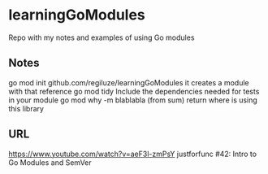 # learningGoModules

Repo with my notes and examples of using Go modules

## Notes

go mod init github.com/regiluze/learningGoModules it creates a module with that reference
go mod tidy  Include the dependencies needed for tests in your module
go mod why -m blablabla (from sum) return where is using this library

## URL

https://www.youtube.com/watch?v=aeF3l-zmPsY justforfunc #42: Intro to Go Modules and SemVer

